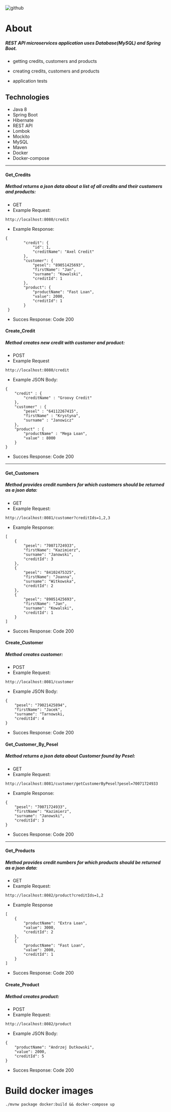 ![github](https://user-images.githubusercontent.com/40741056/74937413-4304d980-53ec-11ea-8010-58655042feb5.jpg)

# About

##### REST API  microservices application uses Database(MySQL) and Spring Boot. 

* getting credits, customers and products
* creating credits, customers and products

* application tests

## Technologies

* Java 8
* Spring Boot
* Hibernate
* REST API
* Lombok
* Mockito
* MySQL
* Maven
* Docker
* Docker-compose


____________________________________________________________________________________________________________
  ####  Get_Credits 
  ##### Method returns a json data about a list of all credits and their customers and products:
 * GET
 * Example Request: 
  ````
http://localhost:8080/credit
````           
* Example Response:
````
{
        "credit": {
            "id": 1,
            "creditName": "Axel Credit"
        },
        "customer": {
            "pesel": "89051425693",
            "firstName": "Jan",
            "surname": "Kowalski",
            "creditId": 1
        },
        "product": {
            "productName": "Fast Loan",
            "value": 2000,
            "creditId": 1
        }
 }
````
* Succes Response: Code 200

 #### Create_Credit
  ##### Method creates new credit with customer and product:
 * POST 
* Example Request
````
http://localhost:8080/credit
````
* Example JSON Body:
````
{
	"credit" : {
		"creditName" : "Groovy Credit"
	},
	"customer" : {
		"pesel" : "64112267415",
		"firstName" : "Krystyna",
		"surname" : "Janowicz"
	},
	"product" : {
		"productName" : "Mega Loan",
		"value" : 8000
	}
}
````
* Succes Response: Code 200  

___________________________________________________________________________________________________________________________________________
#### Get_Customers
##### Method provides credit numbers for which customers should be returned as a json data:
* GET  
* Example Request:
````
http://localhost:8081/customer?creditIds=1,2,3
````
* Example Response:
````
[
    {
        "pesel": "70071724933",
        "firstName": "Kazimierz",
        "surname": "Janowski",
        "creditId": 3
    },
    {
        "pesel": "84102475325",
        "firstName": "Joanna",
        "surname": "Witkowska",
        "creditId": 2
    },
    {
        "pesel": "89051425693",
        "firstName": "Jan",
        "surname": "Kowalski",
        "creditId": 1
    }
]
````
* Succes Response: Code 200 

#### Create_Customer
##### Method creates customer:
* POST
* Example Request:
````
http://localhost:8081/customer
````
* Example JSON Body:
````	
{
	"pesel": "79021425894",
	"firstName": "Jacek",
	"surname": "Tarnowski,
	"creditId": 4
}
````
* Succes Response: Code 200 

#### Get_Customer_By_Pesel
##### Method returns a json data about Customer found by Pesel:
* GET
* Example Request:
````
http://localhost:8081/customer/getCustomerByPesel?pesel=70071724933
````
* Example Response:
````
{
    "pesel": "70071724933",
    "firstName": "Kazimierz",
    "surname": "Janowski",
    "creditId": 3
}
````
* Succes Response: Code 200
--------------------------------------------------------------------------------------------------------
#### Get_Products
##### Method provides credit numbers for which products should be returned as a json data:
* GET 
* Example Request:
````
http://localhost:8082/product?creditIds=1,2
````
* Example Response
````
[
    {
        "productName": "Extra Loan",
        "value": 3000,
        "creditId": 2
    },
    {
        "productName": "Fast Loan",
        "value": 2000,
        "creditId": 1
    }
]
````
* Succes Response: Code 200

#### Create_Product
##### Method creates product:
* POST
* Example Request: 
````
http://localhost:8082/product
````
* Example JSON Body:
```` 
{
	"productName": "Andrzej Dutkowski",
	"value": 2000,
	"creditId": 5
}
````
* Succes Response: Code 200

# Build docker images
    ./mvnw package docker:build && docker-compose up 
    
     
